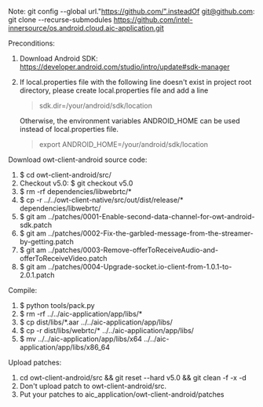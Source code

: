 Note:
    git config --global url."https://github.com/".insteadOf git@github.com:
    git clone --recurse-submodules https://github.com/intel-innersource/os.android.cloud.aic-application.git

Preconditions:
1. Download Android SDK: https://developer.android.com/studio/intro/update#sdk-manager
2. If local.properties file with the following line doesn't exist in project root directory,  please create local.properties file and add a line
    >sdk.dir=/your/android/sdk/location

    Otherwise, the environment variables ANDROID_HOME can be used instead of local.properties file.
    >export ANDROID_HOME=/your/android/sdk/location

Download owt-client-android source code:
1. $ cd owt-client-android/src/
2. Checkout v5.0:
    $ git checkout v5.0
3. $ rm -rf  dependencies/libwebrtc/*
4. $ cp -r ../../owt-client-native/src/out/dist/release/* dependencies/libwebrtc/
5. $ git am ../patches/0001-Enable-second-data-channel-for-owt-android-sdk.patch
6. $ git am ../patches/0002-Fix-the-garbled-message-from-the-streamer-by-getting.patch
7. $ git am ../patches/0003-Remove-offerToReceiveAudio-and-offerToReceiveVideo.patch
8. $ git am ../patches/0004-Upgrade-socket.io-client-from-1.0.1-to-2.0.1.patch

Compile:
1. $ python tools/pack.py
2. $ rm -rf ../../aic-application/app/libs/*
3. $ cp dist/libs/*.aar ../../aic-application/app/libs/
4. $ cp -r dist/libs/webrtc/* ../../aic-application/app/libs/
5. $ mv ../../aic-application/app/libs/x64 ../../aic-application/app/libs/x86_64

Upload patches:
1. cd owt-client-android/src && git reset --hard v5.0 && git clean -f -x -d
2. Don't upload patch to owt-client-android/src.
3. Put your patches to aic_application/owt-client-android/patches
